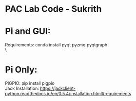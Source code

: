 # PAC Lab Code - Sukrith

# Pi and GUI:
Requirements: conda install pyqt pyzmq pyqtgraph\
\
# Pi Only:
PiGPIO: pip install pigpio\
Jack Installation: https://jackclient-python.readthedocs.io/en/0.5.4/installation.html#requirements

